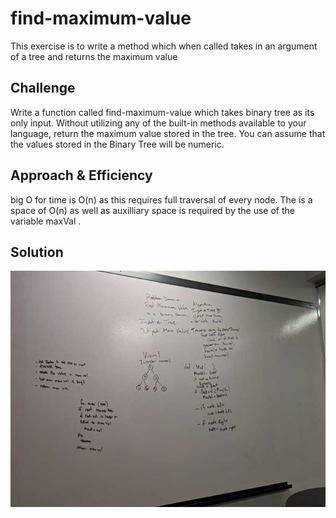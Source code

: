#  find-maximum-value
This exercise is to write a method which when called takes in an argument of a tree and returns the maximum value

## Challenge
Write a function called find-maximum-value which takes binary tree as its only input. Without utilizing any of the built-in methods available to your language, return the maximum value stored in the tree. You can assume that the values stored in the Binary Tree will be numeric.

## Approach & Efficiency
big O for time is O(n) as this requires full traversal of every node.
The is a space of O(n) as well as auxilliary space is required by the use of the variable maxVal .

## Solution

![](../../assets/maximum_value.dng)
